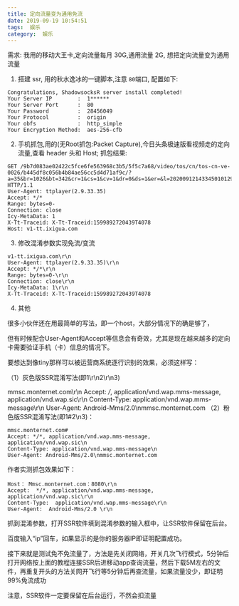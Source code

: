 ```yaml
---
title: 定向流量变为通用免流
date: 2019-09-19 10:54:51
tags:  娱乐
category:  娱乐
---
```


需求: 我用的移动大王卡,定向流量每月 30G,通用流量 2G, 想把定向流量变为通用流量


1. 搭建 ssr, 用的秋水逸冰的一键脚本,注意 `80`端口,
 配置如下:
 
 ```
 Congratulations, ShadowsocksR server install completed!
 Your Server IP        :  1******
 Your Server Port      :  80
 Your Password         :  28456049
 Your Protocol         :  origin
 Your obfs             :  http_simple
 Your Encryption Method:  aes-256-cfb
 ```
2. 手机抓包,用的(无Root抓包:Packet Capture),今日头条极速版看视频走的定向流量,查看 header 头和 Host;
抓包结果:

```
GET /9b7d083ae02422c5fce6fe563968c3b5/5f5c7a68/video/tos/cn/tos-cn-ve-0026/b445df8c056b4b84ae56cc5d4d71af9c/?a=35&br=1026&bt=342&cr=1&cs=1&cv=1&dr=0&ds=1&er=&l=20200912143345010129039217075953A7&lr=&mime_type=video_mp4&qs=0&rc=am5va3U8NzNzdzMzO2QzM0ApaTUzODs1PDs0N2lpaDZmaWdtcC9wYmNeY19fLS00Li9zczBjYDI0Yy9eXzEwMTJjYTQ6Yw%3D%3D&vl=&vr= HTTP/1.1
User-Agent: ttplayer(2.9.33.35)
Accept: */*
Range: bytes=0-
Connection: close
Icy-MetaData: 1
X-Tt-Traceid: X-Tt-Traceid:1599892720439T4078
Host: v1-tt.ixigua.com
```

3. 修改混淆参数实现免流/变流

```
v1-tt.ixigua.com\r\n
User-Agent: ttplayer(2.9.33.35)\r\n
Accept: */*\r\n
Range: bytes=0-\r\n
Connection: close\r\n
Icy-MetaData: 1\r\n
X-Tt-Traceid: X-Tt-Traceid:1599892720439T4078
```
4. 其他

很多小伙伴还在用最简单的写法，即一个host，大部分情况下的确是够了，

但有时候配合User-Agent和Accept等信息会有奇效，尤其是现在越来越多的定向卡需要验证手机（卡）信息的情况下。

要想达到像tiny那样可以被运营商系统逐行识别的效果，必须这样写：

（1）灰色版SSR混淆写法(即1\r\n2\r\n3)

mmsc.monternet.com\r\n
Accept: */*, application/vnd.wap.mms-message, application/vnd.wap.sic\r\n
Content-Type: application/vnd.wap.mms-message\r\n
User-Agent: Android-Mms/2.0\nmmsc.monternet.com
（2）粉色版SSR混淆写法(即1#2\n3)：

```
mmsc.monternet.com#
Accept: */*, application/vnd.wap.mms-message, application/vnd.wap.sic\n
Content-Type: application/vnd.wap.mms-message\n
User-Agent: Android-Mms/2.0\nmmsc.monternet.com
```


作者实测抓包效果如下：
```
Host： Mmsc.monternet.com：8080\r\n
Accept:  */*, application/vnd.wap.mms-message, application/vnd.wap.sic\r\n
Content-Type:  application/vnd.wap.mms-message\r\n
User-Agent:  Android-Mms/2.0 \r\n
```
抓到混淆参数，打开SSR软件填到混淆参数的输入框中，让SSR软件保留在后台。

百度输入“ip”回车，如果显示的是你的服务器IP即证明配置成功。

接下来就是测试免不免流量了，方法是先关闭网络，开关几次飞行模式，5分钟后打开网络按上面的教程连接SSR后进移动app查询流量，然后下载5M左右的文件，再重复开头的方法关网开飞行等5分钟后再查流量，如果流量没少，即证明99%免流成功

注意，SSR软件一定要保留在后台运行，不然会扣流量


